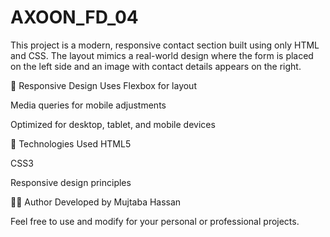 # AXOON_FD_04
This project is a modern, responsive contact section built using only HTML and CSS. The layout mimics a real-world design where the form is placed on the left side and an image with contact details appears on the right.

📱 Responsive Design
Uses Flexbox for layout

Media queries for mobile adjustments

Optimized for desktop, tablet, and mobile devices

🔧 Technologies Used
HTML5

CSS3

Responsive design principles

🧑‍💻 Author
Developed by Mujtaba Hassan

Feel free to use and modify for your personal or professional projects.
